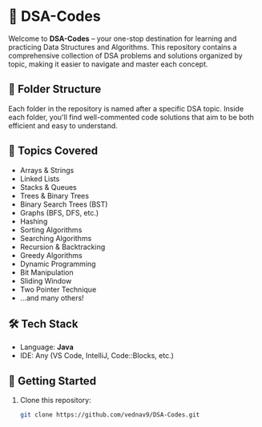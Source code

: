 # 📘 DSA-Codes

Welcome to **DSA-Codes** – your one-stop destination for learning and practicing Data Structures and Algorithms. This repository contains a comprehensive collection of DSA problems and solutions organized by topic, making it easier to navigate and master each concept.

## 📂 Folder Structure

Each folder in the repository is named after a specific DSA topic. Inside each folder, you'll find well-commented code solutions that aim to be both efficient and easy to understand.


## 🧠 Topics Covered

- Arrays & Strings
- Linked Lists
- Stacks & Queues
- Trees & Binary Trees
- Binary Search Trees (BST)
- Graphs (BFS, DFS, etc.)
- Hashing
- Sorting Algorithms
- Searching Algorithms
- Recursion & Backtracking
- Greedy Algorithms
- Dynamic Programming
- Bit Manipulation
- Sliding Window
- Two Pointer Technique
- ...and many others!

## 🛠️ Tech Stack

- Language: **Java**
- IDE: Any (VS Code, IntelliJ, Code::Blocks, etc.)

## 🚀 Getting Started

1. Clone this repository:
   ```bash
   git clone https://github.com/vednav9/DSA-Codes.git
